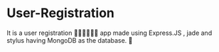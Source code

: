 # User-Registration
It is  a user registration 👨🏻‍💻👩🏻‍💻  app made using Express.JS , jade and stylus having MongoDB as the database. 📝
